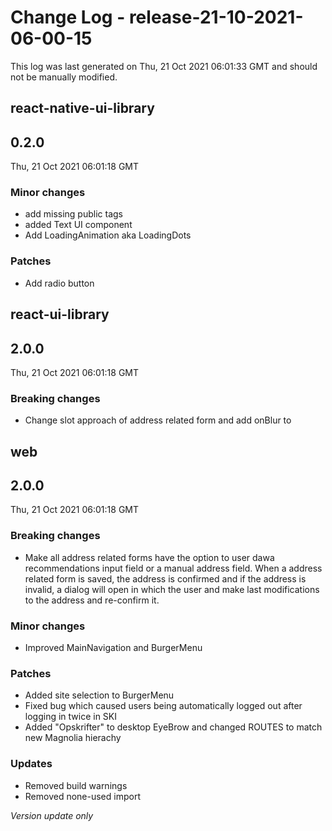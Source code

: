 # Change Log - release-21-10-2021-06-00-15

This log was last generated on Thu, 21 Oct 2021 06:01:33 GMT and should not be manually modified.

## react-native-ui-library
## 0.2.0
Thu, 21 Oct 2021 06:01:18 GMT

### Minor changes

- add missing public tags
- added Text UI component
- Add LoadingAnimation aka LoadingDots

### Patches

- Add radio button 

## react-ui-library
## 2.0.0
Thu, 21 Oct 2021 06:01:18 GMT

### Breaking changes

- Change slot approach of address related form and add onBlur to <TextFieldWithSuggestions>

## web
## 2.0.0
Thu, 21 Oct 2021 06:01:18 GMT

### Breaking changes

- Make all address related forms have the option to user dawa recommendations input field or a manual address field. When a address related form is saved, the address is confirmed and if the address is invalid, a dialog will open in which the user and make last modifications to the address and re-confirm it.

### Minor changes

- Improved MainNavigation and BurgerMenu

### Patches

- Added site selection to BurgerMenu
- Fixed bug which caused users being automatically logged out after logging in twice in SKI
- Added "Opskrifter" to desktop EyeBrow and changed ROUTES to match new Magnolia hierachy

### Updates

- Removed build warnings
- Removed none-used import

_Version update only_

